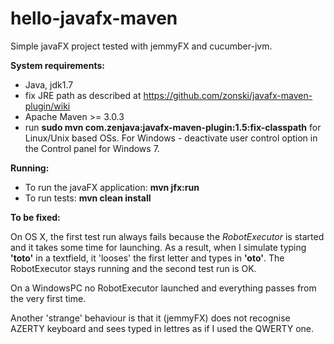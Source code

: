 hello-javafx-maven
==================

Simple javaFX project tested with jemmyFX and cucumber-jvm.

**System requirements:**

- Java, jdk1.7
- fix JRE path as described at https://github.com/zonski/javafx-maven-plugin/wiki
- Apache Maven >= 3.0.3
- run **sudo mvn com.zenjava:javafx-maven-plugin:1.5:fix-classpath**  for Linux/Unix based OSs. For Windows - deactivate user control option in the Control panel for Windows 7.

**Running:**

- To run the javaFX application: **mvn jfx:run**
- To run tests: **mvn clean install**

**To be fixed:**

On OS X, the first test run always fails because the *RobotExecutor* is started and it takes some time for launching. As a result, when I simulate typing **'toto'** in a textfield, it 'looses' the first letter and types in **'oto'**. The RobotExecutor stays running and the second test run is OK.

On a WindowsPC no RobotExecutor launched and everything passes from the very first time.


Another 'strange' behaviour is that it (jemmyFX) does not recognise AZERTY keyboard and sees typed in lettres as if I used the QWERTY one.

